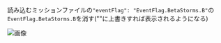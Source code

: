 読み込むミッションファイルの`"eventFlag": "EventFlag.BetaStorms.B"`の`EventFlag.BetaStorms.B`を消す(""に上書きすれば表示されるようになる)

![画像](https://pbs.twimg.com/media/GF-CeBna0AAn1yA?format=jpg&name=large "変更後の表示")
